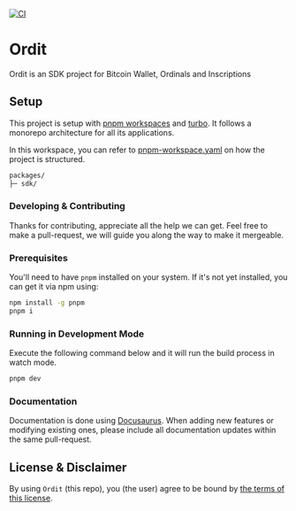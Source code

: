 [![CI](https://github.com/ordzaar/ordit-sdk/actions/workflows/ci.yml/badge.svg)](https://github.com/ordzaar/ordit-sdk/actions/workflows/ci.yml)

# Ordit

Ordit is an SDK project for Bitcoin Wallet, Ordinals and Inscriptions

## Setup

This project is setup with [pnpm workspaces](https://pnpm.io/workspaces) and [turbo](https://turbo.build/). It follows a monorepo architecture for all its applications.

In this workspace, you can refer to [pnpm-workspace.yaml](pnpm-workspace.yaml) on how the project is structured.

```txt
packages/
├─ sdk/
```

### Developing & Contributing

Thanks for contributing, appreciate all the help we can get. Feel free to make a pull-request, we will guide you along
the way to make it mergeable.

### Prerequisites

You'll need to have `pnpm` installed on your system. If it's not yet installed, you can get it via npm using:

```bash
npm install -g pnpm
pnpm i
```

### Running in Development Mode

Execute the following command below and it will run the build process in watch mode.

```bash
pnpm dev
```

### Documentation

Documentation is done using [Docusaurus](https://docusaurus.io/). When adding new features or modifying existing ones, please include all documentation updates within the same pull-request.

## License & Disclaimer

By using `Ordit` (this repo), you (the user) agree to be bound by [the terms of this license](LICENSE).
